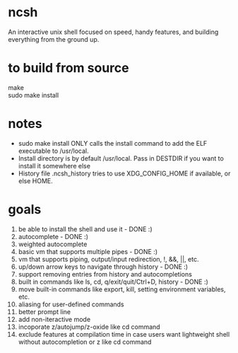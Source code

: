 # ncsh
An interactive unix shell focused on speed, handy features, and building everything from the ground up.

# to build from source
make<br />
sudo make install

# notes
- sudo make install ONLY calls the install command to add the ELF executable to /usr/local.
- Install directory is by default /usr/local. Pass in DESTDIR if you want to install it somewhere else
- History file .ncsh_history tries to use XDG_CONFIG_HOME if available, or else HOME.

# goals
1. be able to install the shell and use it - DONE :)
2. autocomplete - DONE :)
3. weighted autocomplete
4. basic vm that supports multiple pipes - DONE :)
5. vm that supports piping, output/input redirection, !, &&, ||, etc.
6. up/down arrow keys to navigate through history - DONE :)
7. support removing entries from history and autocompletions
8. built in commands like ls, cd, q/exit/quit/Ctrl+D, history - DONE :)
9. move built-in commands like export, kill, setting environment variables, etc.
10. aliasing for user-defined commands
11. better prompt line
12. add non-iteractive mode
13. incoporate z/autojump/z-oxide like cd command
14. exclude features at compilation time in case users want lightweight shell without autocompletion or z like cd command
